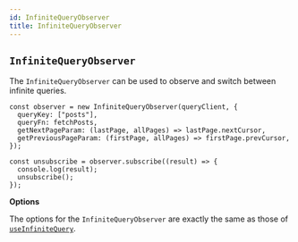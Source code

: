 ```yaml
---
id: InfiniteQueryObserver
title: InfiniteQueryObserver
---
```


## `InfiniteQueryObserver`

The `InfiniteQueryObserver` can be used to observe and switch between infinite queries.

```tsx
const observer = new InfiniteQueryObserver(queryClient, {
  queryKey: ["posts"],
  queryFn: fetchPosts,
  getNextPageParam: (lastPage, allPages) => lastPage.nextCursor,
  getPreviousPageParam: (firstPage, allPages) => firstPage.prevCursor,
});

const unsubscribe = observer.subscribe((result) => {
  console.log(result);
  unsubscribe();
});
```

**Options**

The options for the `InfiniteQueryObserver` are exactly the same as those of [`useInfiniteQuery`](./useInfiniteQuery.md).
